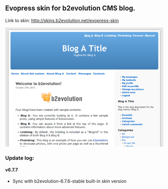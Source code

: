 ## Evopress skin for b2evolution CMS blog.

Link to skin: http://skins.b2evolution.net/evopress-skin

<img src="skinshot.png"/>

### Update log:

#### v6.7.7
- Sync with b2evolution-6.7.6-stable built-in skin version
